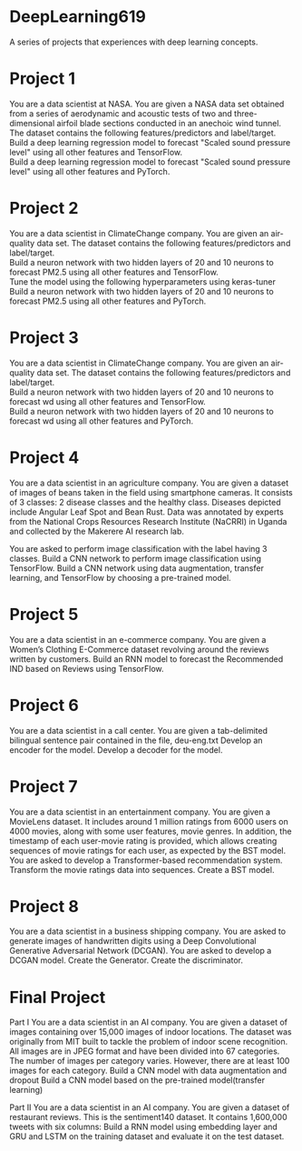 # DeepLearning619
A series of projects that experiences with deep learning concepts.  

# Project 1
You are a data scientist at NASA. You are given a NASA data set obtained from a series of aerodynamic and acoustic tests of two and three-dimensional airfoil blade sections conducted in an anechoic wind tunnel. The dataset contains the following features/predictors and label/target.  
Build a deep learning regression model to forecast "Scaled sound pressure level" using all other features and TensorFlow.  
Build a deep learning regression model to forecast "Scaled sound pressure level" using all other features and PyTorch.   

# Project 2
You are a data scientist in ClimateChange company. You are given an air-quality data set. The dataset contains the following features/predictors and label/target.  
Build a neuron network with two hidden layers of 20 and 10 neurons to forecast PM2.5 using all other features and TensorFlow.  
Tune the model using the following hyperparameters using keras-tuner
Build a neuron network with two hidden layers of 20 and 10 neurons to forecast PM2.5 using all other features and PyTorch.  

# Project 3
You are a data scientist in ClimateChange company. You are given an air-quality data set. The dataset contains the following features/predictors and label/target.  
Build a neuron network with two hidden layers of 20 and 10 neurons to forecast wd using all other features and TensorFlow.  
Build a neuron network with two hidden layers of 20 and 10 neurons to forecast wd using all other features and PyTorch.  

# Project 4
You are a data scientist in an agriculture company. You are given a dataset of images of beans taken in the field using smartphone cameras. It consists of 3 classes: 2 disease classes and the healthy class. Diseases depicted include Angular Leaf Spot and Bean Rust. Data was annotated by experts from the National Crops Resources Research Institute (NaCRRI) in Uganda and collected by the Makerere AI research lab.

You are asked to perform image classification with the label having 3 classes.
Build a CNN network to perform image classification using TensorFlow. 
Build a CNN network using data augmentation, transfer learning, and TensorFlow by choosing a pre-trained model. 

# Project 5 
You are a data scientist in an e-commerce company. You are given a Women’s Clothing E-Commerce dataset revolving around the reviews written by customers.
Build an RNN model to forecast the Recommended IND based on Reviews using TensorFlow.

# Project 6
You are a data scientist in a call center. You are given a tab-delimited bilingual sentence pair contained in the file, deu-eng.txt
Develop an encoder for the model.
Develop a decoder for the model.

# Project 7
You are a data scientist in an entertainment company. You are given a MovieLens dataset. It includes around 1 million ratings from 6000 users on 4000 movies, along with some user features, movie genres. In addition, the timestamp of each user-movie rating is provided, which allows creating sequences of movie ratings for each user, as expected by the BST model.
You are asked to develop a Transformer-based recommendation system.
Transform the movie ratings data into sequences.
Create a BST model.

# Project 8
You are a data scientist in a business shipping company. You are asked to generate images of handwritten digits using a Deep Convolutional Generative Adversarial Network (DCGAN).
You are asked to develop a DCGAN model.
Create the Generator.
Create the discriminator.


# Final Project
Part I
You are a data scientist in an AI company. You are given a dataset of images containing over 15,000 images of indoor locations. The dataset was originally from MIT built to tackle the problem of indoor scene recognition. All images are in JPEG format and have been divided into 67 categories. The number of images per category varies. However, there are at least 100 images for each category. 
Build a CNN model with data augmentation and dropout 
Build a CNN model based on the pre-trained model(transfer learning)

Part II
You are a data scientist in an AI company. You are given a dataset of restaurant reviews. This is the sentiment140 dataset. It contains 1,600,000 tweets with six columns:
Build a RNN model using embedding layer and GRU and LSTM on the training dataset and evaluate it on the test dataset.

